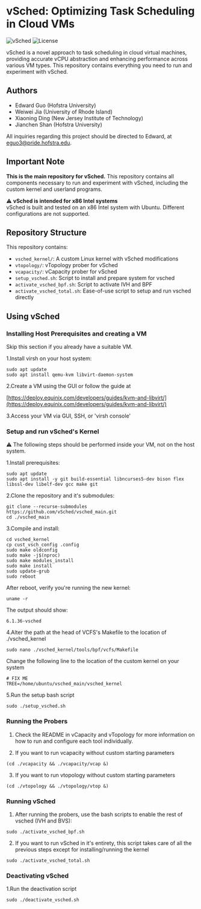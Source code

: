 # vSched: Optimizing Task Scheduling in Cloud VMs

![vSched](https://img.shields.io/badge/vSched-Main%20Repo-blue)
![License](https://img.shields.io/badge/License-Apache%202.0-green)

vSched is a novel approach to task scheduling in cloud virtual machines, providing accurate vCPU abstraction and enhancing performance across various VM types. This repository contains everything you need to run and experiment with vSched.

## Authors
- Edward Guo (Hofstra University)
- Weiwei Jia (University of Rhode Island)
- Xiaoning Ding (New Jersey Institute of Technology)
- Jianchen Shan (Hofstra University)

All inquiries regarding this project should be directed to Edward, at eguo3@pride.hofstra.edu.

## Important Note

**This is the main repository for vSched.** 
This repository contains all components necessary to run and experiment with vSched, including the custom kernel and userland programs.

⚠️ **vSched is intended for x86 Intel systems**  
vSched is built and tested on an x86 Intel system with Ubuntu. Different configurations are not supported.


## Repository Structure

This repository contains:

- `vsched_kernel/`: A custom Linux kernel with vSched modifications
- `vtopology/`: vTopology prober for vSched
- `vcapacity/`: vCapacity prober for vSched
- `setup_vsched.sh`: Script to install and prepare system for vsched
- `activate_vsched_bpf.sh`: Script to activate IVH and BPF
- `activate_vsched_total.sh`: Ease-of-use script to setup and run vsched directly


## Using vSched

### Installing Host Prerequisites and creating a VM

Skip this section if you already have a suitable VM.



1.Install virsh on your host system:


```
sudo apt update
sudo apt install qemu-kvm libvirt-daemon-system
```

2.Create a VM using the GUI or follow the guide at

[https://deploy.equinix.com/developers/guides/kvm-and-libvirt/](https://deploy.equinix.com/developers/guides/kvm-and-libvirt/)

3.Access your VM via GUI, SSH, or 'virsh console'


### Setup and run vSched's Kernel

⚠️ The following steps should be performed inside your VM, not on the host system. 


1.Install prerequisites:

```
sudo apt update
sudo apt install -y git build-essential libncurses5-dev bison flex libssl-dev libelf-dev gcc make git 
```


2.Clone the repository and it's submodules:

```
git clone --recurse-submodules https://github.com/vSched/vsched_main.git
cd ./vsched_main
```

3.Compile and install:

```
cd vsched_kernel
cp cust_vsch_config .config
sudo make oldconfig
sudo make -j$(nproc)
sudo make modules_install
sudo make install
sudo update-grub
sudo reboot
```


After reboot, verify you're running the new kernel:

```
uname -r
```

The output should show:
```
6.1.36-vsched
```

4.Alter the path at the head of VCFS's Makefile to the location of ./vsched_kernel
```
sudo nano ./vsched_kernel/tools/bpf/vcfs/Makefile
```

Change the following line to the location of the custom kernel on your system
```
# FIX ME
TREE=/home/ubuntu/vsched_main/vsched_kernel
```

5.Run the setup bash script

```
sudo ./setup_vsched.sh
```


### Running the Probers


1. Check the README in vCapacity and vTopology for more information on how to run and configure each tool individually.

2. If you want to run vcapacity without custom starting parameters

```
(cd ./vcapacity && ./vcapacity/vcap &)
```

3. If you want to run vtopology without custom starting parameters

```
(cd ./vtopology && ./vtopology/vtop &)
```

### Running vSched

1. After running the probers, use the bash scripts to enable the rest of vsched (IVH and BVS):

```
sudo ./activate_vsched_bpf.sh
```

2. If you want to run vSched in it's entirety, this script takes care of all the previous steps except for installing/running the kernel

```
sudo ./activate_vsched_total.sh
```


### Deactivating vSched

1.Run the deactivation script 

```
sudo ./deactivate_vsched.sh
```






